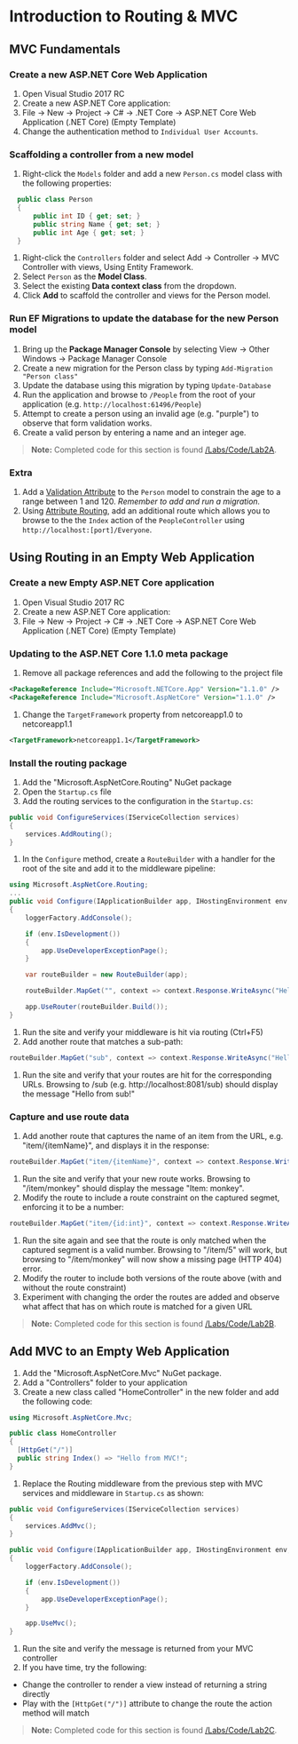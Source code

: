 # Introduction to Routing & MVC

## MVC Fundamentals

### Create a new ASP.NET Core Web Application

1. Open Visual Studio 2017 RC
1. Create a new ASP.NET Core application:
  1. File -> New -> Project -> C#  -> .NET Core -> ASP.NET Core Web Application (.NET Core) (Empty Template)
  1. Change the authentication method to `Individual User Accounts`.

### Scaffolding a controller from a new model

1. Right-click the `Models` folder and add a new `Person.cs` model class with the following properties: 

  ```csharp
    public class Person
    {
        public int ID { get; set; }
        public string Name { get; set; }
        public int Age { get; set; }
    }
  ```

1. Right-click the `Controllers` folder and select Add -> Controller -> MVC Controller with views, Using Entity Framework.
1. Select `Person` as the **Model Class**.
1. Select the existing **Data context class** from the dropdown.
1. Click **Add** to scaffold the controller and views for the Person model.

### Run EF Migrations to update the database for the new Person model

1. Bring up the **Package Manager Console** by selecting View -> Other Windows -> Package Manager Console
1. Create a new migration for the Person class by typing `Add-Migration "Person class"`
1. Update the database using this migration by typing `Update-Database`
1. Run the application and browse to `/People` from the root of your application (e.g. `http://localhost:61496/People`)
1. Attempt to create a person using an invalid age (e.g. "purple") to observe that form validation works.
1. Create a valid person by entering a name and an integer age.

> **Note:** Completed code for this section is found [/Labs/Code/Lab2A](/Labs/Code/Lab2A).

### Extra
1. Add a [Validation Attribute](https://docs.microsoft.com/en-us/aspnet/core/mvc/models/validation#validation-attributes) to the `Person` model to constrain the age to a range between 1 and 120. *Remember to add and run a migration.*
1. Using [Attribute Routing](https://docs.microsoft.com/en-us/aspnet/core/mvc/controllers/routing#attribute-routing), add an additional route which allows you to browse to the the `Index` action of the `PeopleController` using `http://localhost:[port]/Everyone`.

## Using Routing in an Empty Web Application

### Create a new Empty ASP.NET Core application

1. Open Visual Studio 2017 RC
1. Create a new ASP.NET Core application:
  1. File -> New -> Project -> C#  -> .NET Core -> ASP.NET Core Web Application (.NET Core) (Empty Template)

### Updating to the ASP.NET Core 1.1.0 meta package
1. Remove all package references and add the following to the project file

  ```XML
  <PackageReference Include="Microsoft.NETCore.App" Version="1.1.0" />
  <PackageReference Include="Microsoft.AspNetCore" Version="1.1.0" />
  ```
1. Change the `TargetFramework` property from netcoreapp1.0 to netcoreapp1.1

  ```XML
  <TargetFramework>netcoreapp1.1</TargetFramework>
  ```

### Install the routing package
1. Add the "Microsoft.AspNetCore.Routing" NuGet package
1. Open the `Startup.cs` file
1. Add the routing services to the configuration in the `Startup.cs`:

  ``` c#
  public void ConfigureServices(IServiceCollection services)
  {
      services.AddRouting();
  }
  ```
1. In the `Configure` method, create a `RouteBuilder` with a handler for the root of the site and add it to the middleware pipeline:
  
  ``` c#
  using Microsoft.AspNetCore.Routing;
  ...
  public void Configure(IApplicationBuilder app, IHostingEnvironment env, ILoggerFactory loggerFactory)
  {
      loggerFactory.AddConsole();

      if (env.IsDevelopment())
      {
          app.UseDeveloperExceptionPage();
      }

      var routeBuilder = new RouteBuilder(app);

      routeBuilder.MapGet("", context => context.Response.WriteAsync("Hello from Routing!"));

      app.UseRouter(routeBuilder.Build());
  }
  ```
1. Run the site and verify your middleware is hit via routing (Ctrl+F5)
1. Add another route that matches a sub-path:
  
  ``` c#
  routeBuilder.MapGet("sub", context => context.Response.WriteAsync("Hello from sub!"));
  ```
1. Run the site and verify that your routes are hit for the corresponding URLs. Browsing to /sub (e.g. http://localhost:8081/sub) should display the message "Hello from sub!"

### Capture and use route data
1. Add another route that captures the name of an item from the URL, e.g. "item/{itemName}", and displays it in the response:
  
  ``` c#
  routeBuilder.MapGet("item/{itemName}", context => context.Response.WriteAsync($"Item: {context.GetRouteValue("itemName")}"));
  ```
1. Run the site and verify that your new route works. Browsing to "/item/monkey" should display the message "Item: monkey".
1. Modify the route to include a route constraint on the captured segmet, enforcing it to be a number:
  
  ``` c#
  routeBuilder.MapGet("item/{id:int}", context => context.Response.WriteAsync($"Item ID: {context.GetRouteValue("id")}"));
  ```
1. Run the site again and see that the route is only matched when the captured segment is a valid number. Browsing to "/item/5" will work, but browsing to "/item/monkey" will now show a missing page (HTTP 404) error.
1. Modify the router to include both versions of the route above (with and without the route constraint)
1. Experiment with changing the order the routes are added and observe what affect that has on which route is matched for a given URL

> **Note:** Completed code for this section is found [/Labs/Code/Lab2B](/Labs/Code/Lab2B).

## Add MVC to an Empty Web Application
1. Add the "Microsoft.AspNetCore.Mvc" NuGet package.
1. Add a "Controllers" folder to your application
1. Create a new class called "HomeController" in the new folder and add the following code:

``` c#
using Microsoft.AspNetCore.Mvc;

public class HomeController
{
  [HttpGet("/")]
  public string Index() => "Hello from MVC!";
}
```
1. Replace the Routing middleware from the previous step with MVC services and middleware in `Startup.cs` as shown:

  ``` c#
  public void ConfigureServices(IServiceCollection services)
  {
      services.AddMvc();
  }
  
  public void Configure(IApplicationBuilder app, IHostingEnvironment env, ILoggerFactory loggerFactory)
  {
      loggerFactory.AddConsole();

      if (env.IsDevelopment())
      {
          app.UseDeveloperExceptionPage();
      }

      app.UseMvc();
  }
```

1. Run the site and verify the message is returned from your MVC controller
1. If you have time, try the following:
  - Change the controller to render a view instead of returning a string directly
  - Play with the `[HttpGet("/")]` attribute to change the route the action method will match

> **Note:** Completed code for this section is found [/Labs/Code/Lab2C](/Labs/Code/Lab2C).

